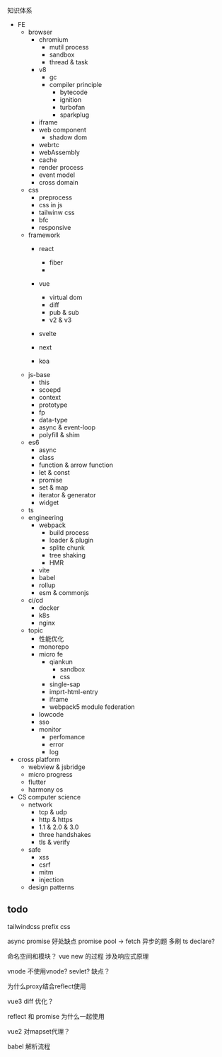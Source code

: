 
知识体系

- FE
  - browser
    - chromium
      - mutil process
      - sandbox
      - thread & task
    - v8
      - gc
      - compiler principle
        - bytecode
        - ignition
        - turbofan
        - sparkplug
    - iframe
    - web component
      - shadow dom
    - webrtc
    - webAssembly
    - cache
    - render process
    - event model
    - cross domain
  - css
    - preprocess
    - css in js
    - tailwinw css
    - bfc
    - responsive
  - framework
    - react
      - fiber
      - 
    - vue
      - virtual dom
      - diff
      - pub & sub
      - v2 & v3
      
    - svelte
    - next
    - koa
  - js-base
    - this
    - scoepd
    - context
    - prototype
    - fp
    - data-type
    - async & event-loop
    - polyfill & shim
  - es6
    - async
    - class
    - function & arrow function
    - let & const
    - promise
    - set & map
    - iterator & generator
    - widget
  - ts
  - engineering
    - webpack
      - build process
      - loader & plugin
      - splite chunk
      - tree shaking
      - HMR
    - vite
    - babel
    - rollup
    - esm & commonjs
  - ci/cd
    - docker
    - k8s
    - nginx
  - topic
    - 性能优化
    - monorepo
    - micro fe
      - qiankun
        - sandbox
        - css 
      - single-sap
      - imprt-html-entry
      - iframe
      - webpack5 module federation
    - lowcode
    - sso
    - monitor
      - perfomance
      - error
      - log
- cross platform
  - webview & jsbridge
  - micro progress
  - flutter
  - harmony os
- CS computer science
  - network
    - tcp & udp
    - http & https
    - 1.1 & 2.0 & 3.0
    - three handshakes
    - tls & verify
  - safe
    - xss
    - csrf
    - mitm
    - injection
  - design patterns






## todo 


tailwindcss
prefix css

async promise 好处缺点
promise pool -> fetch
异步的题 多刷
ts declare?

命名空间和模块？
 vue new 的过程 涉及响应式原理

vnode 不使用vnode? sevlet?
缺点？

为什么proxy结合reflect使用 

vue3 diff 优化？

reflect 和 promise 为什么一起使用

vue2 对mapset代理？

babel 解析流程
